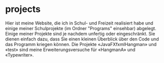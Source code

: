 # projects
Hier ist meine Website, die ich in Schul- und Freizeit realisiert habe und einige meiner Schulprojekte (im Ordner "Programs" einsehbar) abgelegt. 
Einige meiner  Projekte sind je nachdem unfertig oder eingeschränkt.
Sie dienen einfach dazu, dass Sie einen kleinen Überblick über den Code und das Programm kriegen können.
Die Projekte «JavaFXfxmlHangman» und «test» sind meine Erweiterungsversuche für «HangmanA» und «Typewriter».
